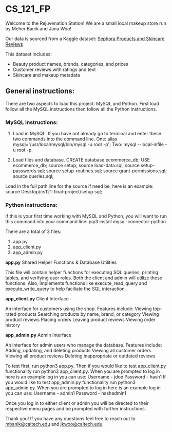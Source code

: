 # CS_121_FP

Welcome to the Rejuvenation Station! We are a small local makeup store
run by Meher Banik and Jana Woo!

Our data is sourced from a Kaggle dataset: [Sephora Products and Skincare Reviews](https://www.kaggle.com/datasets/nadyinky/sephora-products-and-skincare-reviews?resource=download)

This dataset includes:
- Beauty product names, brands, categories, and prices
- Customer reviews with ratings and text
- Skincare and makeup metadata

## General instructions:
There are two aspects to load this project: MySQL and Python. First load follow all the MySQL instructions then follow all the Python instructions. 

### MySQL instructions:
1. Load in MySQL. If you have not already go to terminal and enter these two commands into the command line.
One: alias mysql='/usr/local/mysql/bin/mysql -u root -p';
Two: mysql --local-infile -u root -p     

2. Load files and database. 
    CREATE database ecommerce_db;
    USE ecommerce_db;
    source setup;
    source load-data.sql;
    source setup-passwords.sql;
    source setup-routines.sql;
    source grant-permissions.sql;
    source queries.sql;

Load in the full path line for the source if need be, here is an example:
    source Desktop/cs121-final-project/setup.sql;

### Python instructions:
If this is your first time working with MySQL and Python, you will want to run this command into your command line:
    pip3 install mysql-connector-python

There are a total of 3 files:
1. app.py
2. app_client.py
3. app_admin.py

**app.py**
Shared Helper Functions & Database Utilities

This file will contain helper functions for executing SQL queries, printing tables, and verifying user roles. Both the client and admin will utilize these functions. Also, implements functions like execute_read_query and execute_write_query to help faciliate the SQL interaction.

**app_client.py**
Client Interface

An interface for customers using the shop.
Features include:
Viewing top-rated products
Searching products by name, brand, or category
Viewing product reviews
Placing orders
Leaving product reviews
Viewing order history

**app_admin.py**
Admin Interface

An interface for admin users who manage the database.
Features include:
Adding, updating, and deleting products
Viewing all customer orders
Viewing all product reviews
Deleting inappropriate or outdated reviews

To test first, run python3 app.py. Then if you would like to test app_client.py functionality run python3 app_client.py. When you are prompted to log in here is an example log in you can use:
Username - jdoe
Password - hash1
If you would like to test app_admin.py functionality run python3 app_admin.py. When you are prompted to log in here is an example log in you can use:
Username - admin1
Password - hashadmin1

Once you log in to either client or admin you will be directed to their respective menu pages and be prompted with further instructions.

Thank you! If you have any questions feel free to reach out to [mbanik@caltech.edu](mailto:mbanik@caltech.edu) and [jkwoo@caltech.edu](mailto:jkwoo@caltech.edu).